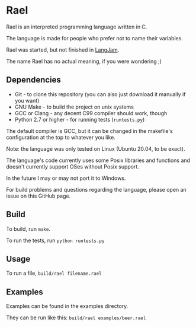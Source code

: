 # Rael
Rael is an interpreted programming language written in C.

The language is made for people who prefer not to name their variables.

Rael was started, but not finished in [LangJam](https://github.com/langjam/jam0001).

The name Rael has no actual meaning, if you were wondering ;)

## Dependencies
* Git - to clone this repository (you can also just download it manually if you want)
* GNU Make - to build the project on unix systems
* GCC or Clang - any decent C99 compiler should work, though
* Python 2.7 or higher - for running tests (`runtests.py`)

The default compiler is GCC, but it can be changed in the makefile's configuration
at the top to whatever you like.

Note: the language was only tested on Linux (Ubuntu 20.04, to be exact).

The language's code currently uses some Posix libraries and functions and doesn't currently support OSes without Posix support.

In the future I may or may not port it to Windows.

For build problems and questions regarding the language, please open an issue on this GitHub page.

## Build
To build, run `make`.

To run the tests, run `python runtests.py`

## Usage
To run a file, `build/rael filename.rael`

## Examples
Examples can be found in the examples directory.

They can be run like this: `build/rael examples/beer.rael`
